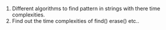 <!-- More on Char Arrays & Strings -->
<!-- Codehelp HW -->
1. Different algorithms to find pattern in strings with there time complexities.
2. Find out the time complexities of find() erase() etc..
<!-- Questions -->